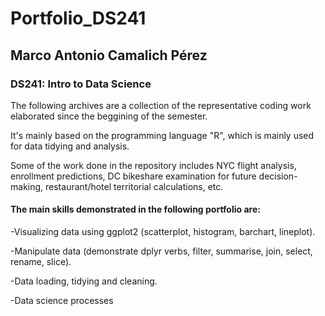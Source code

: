 # Portfolio_DS241
## Marco Antonio Camalich Pérez
### DS241: Intro to Data Science
The following archives are a collection of the representative coding work elaborated since the beggining of the semester. 

It's mainly based on the programming language "R", which is mainly used for data tidying and analysis. 

Some of the work done in the repository includes NYC flight analysis, enrollment predictions, DC bikeshare examination for future decision-making, restaurant/hotel territorial calculations, etc.

#### The main skills demonstrated in the following portfolio are:

-Visualizing data using ggplot2 (scatterplot, histogram, barchart, lineplot).

-Manipulate data (demonstrate dplyr verbs, filter, summarise, join, select, rename, slice).

-Data loading, tidying and cleaning.

-Data science processes
